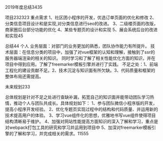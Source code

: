 2019年度总结3435

项目232323
重点需求
1、社区团小程序的开发，优选订单页面的优化和修改
2、分类信息项目设计和是实现,对分类信息进行seo的改进。
3、二级楼页面的改版，商家圈后台部分功能的优化
4、某些专题页的设计和实现
5、展会系统后台的改进和实现45


总结44
个人
业务层面：对部门的业务更加的熟悉，团队协作能力有所提升。
技术层面：在信息分类的项目中，加强了对vue框架的认知和理解，接触到了ssr的服务器端渲染的相关的知识。
同时学习和了解了相关性能优化方面的知识，并在项目中得到应用。了解了freemarker模板引擎并进行了实践。
不足之处：1、前端工程化的建设贡献不足。2、技术沉淀与知识面有所欠缺。3、代码质量和框架的整体布局还需提高。


未来规划233

总体规划是针对不足之处进行查缺补漏，拓宽自己的知识面并能带动团队学习热情，推动个人与团队共成长。具体规划如下：
1、参与团队微信小程序版的开发，提高小程序开发经验。
2、优化专题页实现过程中的结构和代码质量、并运用新的技术提高用户的体验。
3、学习vue组件化的思想，优雅地书写vue组件使得项目结构清晰易于维护。
4、加强对网站性能提高方面知识的深入了解和学习，重点是对webpack打包工具的研究和学习并运用到项目中
5、加深对freemarker模板引擎的了解和学习，并完成相关的需求。11555
